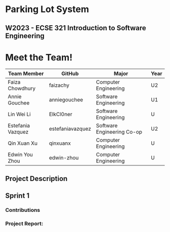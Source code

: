 # Parking Lot System
## W2023 - ECSE 321 Introduction to Software Engineering

# Meet the Team!
| Team Member       | GitHub           | Major                      | Year |
| ----------------- | ---------------- | -------------------------- | ---- |
| Faiza Chowdhury   | faizachy         | Computer Engineering       | U2 |
| Annie Gouchee     | anniegouchee     | Software Engineering       | U1 |
| Lin Wei Li        | ElkCl0ner        | Software Engineering       | U |
| Estefania Vazquez | estefaniavazquez | Software Engineering Co-op | U2 |
| Qin Xuan Xu       | qinxuanx         | Computer Engineering       | U |
| Edwin You Zhou    | edwin-zhou       | Computer Engineering       | U |

## Project Description

## Sprint 1

### Contributions

### Project Report:
